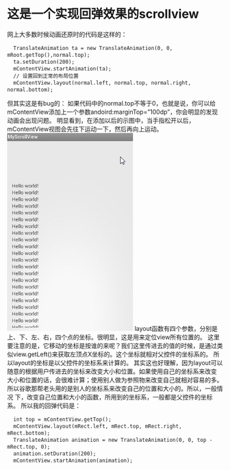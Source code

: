 # 这是一个实现回弹效果的scrollview


  网上大多数时候动画还原时的代码是这样的：
  
      TranslateAnimation ta = new TranslateAnimation(0, 0, mRoot.getTop(),normal.top);    
      ta.setDuration(200);    
      mContentView.startAnimation(ta);    
      // 设置回到正常的布局位置    
      mContentView.layout(normal.left, normal.top, normal.right, normal.bottom);   
    
  但其实这是有bug的：
  如果代码中的normal.top不等于0，也就是说，你可以给mContentView添加上一个参数andoird:marginTop=”100dp”，你会明显的发现动画会出现问题。
  明显看到，在添加以后的示图中，当手指松开以后，mContentView视图会先往下运动一下，然后再向上运动。
  ![](https://github.com/li847250110/ReboundScrollview/blob/master/app/src/main/res/raw/20150702160459177)
  layout函数有四个参数，分别是上、下、左、右，四个点的坐标。很明显，这是用来定位view所有位置的。
  这里要注意的是，它移动的坐标是按谁的来呢？我们这里传进去的值的时候，是通过类似view.getLeft()来获取左顶点X坐标的。这个坐标就相对父控件的坐标系的。
  所以layout的坐标是以父控件的坐标系来计算的。 其实这也好理解，因为layout可以随意的根据用户传进去的坐标来改变大小和位置。如果使用自己的坐标系来改变
  大小和位置的话，会很难计算；使用别人做为参照物来改变自己就相对容易的多。所以谷歌那帮老头用的是别人的坐标系来改变自己的位置和大小的。所以，一般情况
  下，改变自己位置和大小的函数，所用到的坐标系，一般都是父控件的坐标系。
  所以我的回弹代码是：
  
      int top = mContentView.getTop();
      mContentView.layout(mRect.left, mRect.top, mRect.right, mRect.bottom);
      TranslateAnimation animation = new TranslateAnimation(0, 0, top - mRect.top, 0);
      animation.setDuration(200);
      mContentView.startAnimation(animation);

